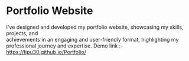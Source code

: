 # Portfolio Website <br>
I've designed and developed my portfolio website, showcasing my skills, projects, and <br>
achievements in an engaging and user-friendly format, highlighting my professional journey and expertise.
Demo link :- https://tipu30.github.io/Portfolio/  <br>
